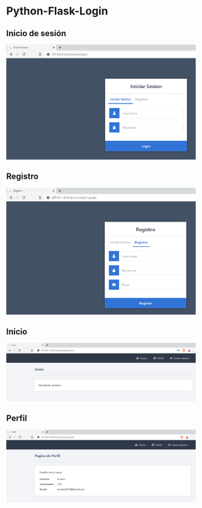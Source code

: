 # Python-Flask-Login

## Inicio de sesión 
![ScreenShot](https://github.com/ernestoz1/Python-Flask-Login/blob/main/c1.PNG)

## Registro 
![ScreenShot](https://github.com/ernestoz1/Python-Flask-Login/blob/main/c2.PNG)

## Inicio 
![ScreenShot](https://github.com/ernestoz1/Python-Flask-Login/blob/main/c3.PNG)

## Perfil 
![ScreenShot](https://github.com/ernestoz1/Python-Flask-Login/blob/main/c4.PNG)

